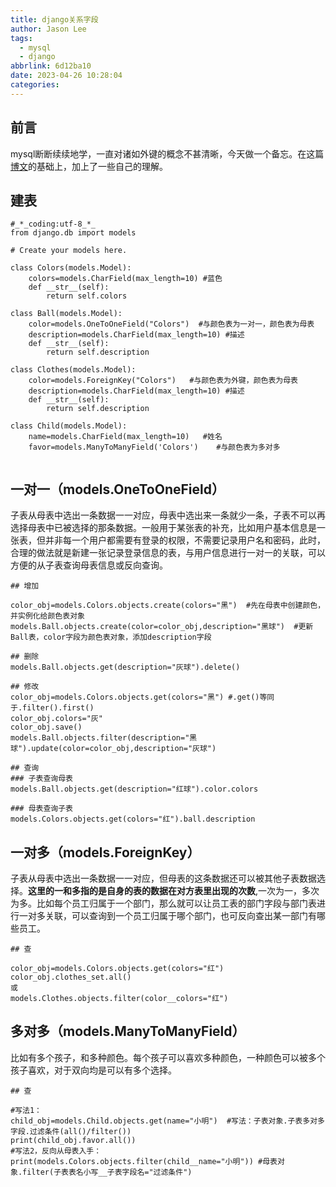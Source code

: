 ```yaml
---
title: django关系字段
author: Jason Lee
tags:
  - mysql
  - django
abbrlink: 6d12ba10
date: 2023-04-26 10:28:04
categories:
---
```


## 前言

mysql断断续续地学，一直对诸如外键的概念不甚清晰，今天做一个备忘。在这篇[博文](https://www.cnblogs.com/pythonxiaohu/p/5814247.html)的基础上，加上了一些自己的理解。

## 建表

```
#_*_coding:utf-8_*_
from django.db import models
 
# Create your models here.
 
class Colors(models.Model):
    colors=models.CharField(max_length=10) #蓝色
    def __str__(self):
        return self.colors
 
class Ball(models.Model):
    color=models.OneToOneField("Colors")  #与颜色表为一对一，颜色表为母表
    description=models.CharField(max_length=10) #描述
    def __str__(self):
        return self.description
 
class Clothes(models.Model):
    color=models.ForeignKey("Colors")   #与颜色表为外键，颜色表为母表
    description=models.CharField(max_length=10) #描述
    def __str__(self):
        return self.description   
     
class Child(models.Model):
    name=models.CharField(max_length=10)   #姓名  
    favor=models.ManyToManyField('Colors')    #与颜色表为多对多
    
```

## 一对一（models.OneToOneField）

子表从母表中选出一条数据一一对应，母表中选出来一条就少一条，子表不可以再选择母表中已被选择的那条数据。一般用于某张表的补充，比如用户基本信息是一张表，但并非每一个用户都需要有登录的权限，不需要记录用户名和密码，此时，合理的做法就是新建一张记录登录信息的表，与用户信息进行一对一的关联，可以方便的从子表查询母表信息或反向查询。

```
## 增加

color_obj=models.Colors.objects.create(colors="黑")  #先在母表中创建颜色，并实例化给颜色表对象
models.Ball.objects.create(color=color_obj,description="黑球")  #更新Ball表，color字段为颜色表对象，添加description字段

## 删除
models.Ball.objects.get(description="灰球").delete()

## 修改
color_obj=models.Colors.objects.get(colors="黑") #.get()等同于.filter().first()
color_obj.colors="灰"
color_obj.save()
models.Ball.objects.filter(description="黑球").update(color=color_obj,description="灰球") 

## 查询
### 子表查询母表
models.Ball.objects.get(description="红球").color.colors

### 母表查询子表
models.Colors.objects.get(colors="红").ball.description

```

## 一对多（models.ForeignKey）

子表从母表中选出一条数据一一对应，但母表的这条数据还可以被其他子表数据选择。**这里的一和多指的是自身的表的数据在对方表里出现的次数**,一次为一，多次为多。比如每个员工归属于一个部门，那么就可以让员工表的部门字段与部门表进行一对多关联，可以查询到一个员工归属于哪个部门，也可反向查出某一部门有哪些员工。

```
## 查

color_obj=models.Colors.objects.get(colors="红")
color_obj.clothes_set.all()
或
models.Clothes.objects.filter(color__colors="红")

```

## 多对多（models.ManyToManyField）

比如有多个孩子，和多种颜色。每个孩子可以喜欢多种颜色，一种颜色可以被多个孩子喜欢，对于双向均是可以有多个选择。

```
## 查

#写法1：
child_obj=models.Child.objects.get(name="小明")  #写法：子表对象.子表多对多字段.过滤条件(all()/filter())
print(child_obj.favor.all())
#写法2，反向从母表入手：
print(models.Colors.objects.filter(child__name="小明")) #母表对象.filter(子表表名小写__子表字段名="过滤条件")
```

